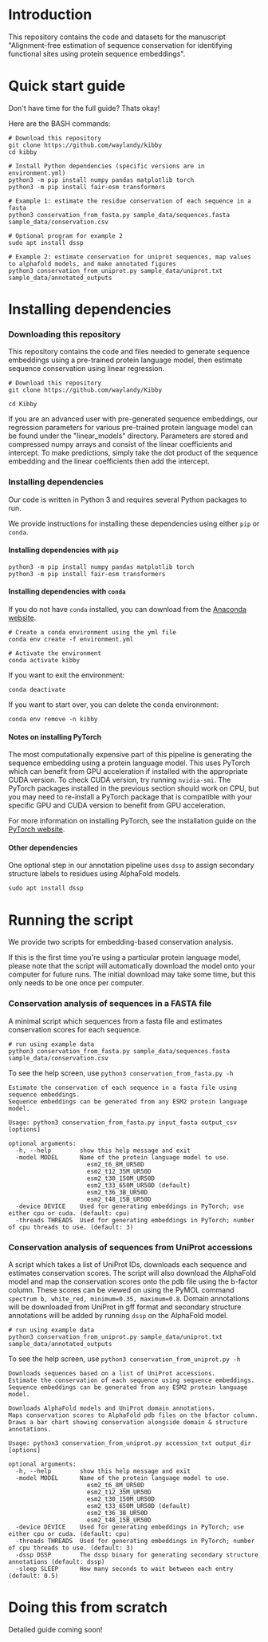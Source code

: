 # Introduction

This repository contains the code and datasets for the manuscript "Alignment-free estimation of sequence conservation for identifying functional sites using protein sequence embeddings".

# Quick start guide

Don't have time for the full guide? Thats okay!

Here are the BASH commands:
```
# Download this repository
git clone https://github.com/waylandy/kibby
cd kibby

# Install Python dependencies (specific versions are in environment.yml)
python3 -m pip install numpy pandas matplotlib torch
python3 -m pip install fair-esm transformers

# Example 1: estimate the residue conservation of each sequence in a fasta
python3 conservation_from_fasta.py sample_data/sequences.fasta sample_data/conservation.csv

# Optional program for example 2
sudo apt install dssp

# Example 2: estimate conservation for uniprot sequences, map values to alphafold models, and make annotated figures
python3 conservation_from_uniprot.py sample_data/uniprot.txt sample_data/annotated_outputs
```

# Installing dependencies

### Downloading this repository

This repository contains the code and files needed to generate sequence embeddings using a pre-trained protein language model, then estimate sequence conservation using linear regression.
```
# Download this repository
git clone https://github.com/waylandy/Kibby

cd Kibby
```

If you are an advanced user with pre-generated sequence embeddings, our regression parameters for various pre-trained protein language model can be found under the "linear_models" directory. Parameters are stored and compressed numpy arrays and consist of the linear coefficients and intercept. To make predictions, simply take the dot product of the sequence embedding and the linear coefficients then add the intercept.

### Installing dependencies

Our code is written in Python 3 and requires several Python packages to run.

We provide instructions for installing these dependencies using either `pip` or `conda`.

#### Installing dependencies with `pip`

```
python3 -m pip install numpy pandas matplotlib torch
python3 -m pip install fair-esm transformers
```

#### Installing dependencies with `conda`

If you do not have `conda` installed, you can download from the [Anaconda website](https://www.anaconda.com/).
```
# Create a conda environment using the yml file
conda env create -f environment.yml

# Activate the environment
conda activate kibby
```
If you want to exit the environment:
```
conda deactivate
```
If you want to start over, you can delete the conda environment:
```
conda env remove -n kibby
```

#### Notes on installing PyTorch

The most computationally expensive part of this pipeline is generating the sequence embedding using a protein language model. This uses PyTorch which can benefit from GPU acceleration if installed with the appropriate CUDA version. To check CUDA version, try running `nvidia-smi`. The PyTorch packages installed in the previous section should work on CPU, but you may need to re-install a PyTorch package that is compatible with your specific GPU and CUDA version to benefit from GPU acceleration.

For more information on installing PyTorch, see the installation guide on the [PyTorch website](https://pytorch.org/). 

#### Other dependencies

One optional step in our annotation pipeline uses `dssp` to assign secondary structure labels to residues using AlphaFold models.

```
sudo apt install dssp
```

# Running the script

We provide two scripts for embedding-based conservation analysis.

If this is the first time you're using a particular protein language model, please note that the script will automatically download the model onto your computer for future runs. The initial download may take some time, but this only needs to be one once per computer.

### Conservation analysis of sequences in a FASTA file

A minimal script which sequences from a fasta file and estimates conservation scores for each sequence.

```
# run using example data
python3 conservation_from_fasta.py sample_data/sequences.fasta sample_data/conservation.csv
```

To see the help screen, use `python3 conservation_from_fasta.py -h`

```
Estimate the conservation of each sequence in a fasta file using sequence embeddings.
Sequence embeddings can be generated from any ESM2 protein language model.

Usage: python3 conservation_from_fasta.py input_fasta output_csv [options]

optional arguments:
  -h, --help        show this help message and exit
  -model MODEL      Name of the protein language model to use.
                      esm2_t6_8M_UR50D
                      esm2_t12_35M_UR50D
                      esm2_t30_150M_UR50D
                      esm2_t33_650M_UR50D (default)
                      esm2_t36_3B_UR50D
                      esm2_t48_15B_UR50D
  -device DEVICE    Used for generating embeddings in PyTorch; use either cpu or cuda. (default: cpu)
  -threads THREADS  Used for generating embeddings in PyTorch; number of cpu threads to use. (default: 3)
```

### Conservation analysis of sequences from UniProt accessions

A script which takes a list of UniProt IDs, downloads each sequence and estimates conservation scores. The script will also download the AlphaFold model and map the conservation scores onto the pdb file using the b-factor column. These scores can be viewed on using the PyMOL command `spectrum b, white_red, minimum=0.35, maximum=0.8`. Domain annotations will be downloaded from UniProt in gff format and secondary structure annotations will be added by running `dssp` on the AlphaFold model.

```
# run using example data
python3 conservation_from_uniprot.py sample_data/uniprot.txt sample_data/annotated_outputs
```

To see the help screen, use `python3 conservation_from_uniprot.py -h`

```
Downloads sequences based on a list of UniProt accessions.
Estimate the conservation of each sequence using sequence embeddings.
Sequence embeddings can be generated from any ESM2 protein language model.

Downloads AlphaFold models and UniProt domain annotations.
Maps conservation scores to AlphaFold pdb files on the bfactor column.
Draws a bar chart showing conservation alongside domain & structure annotations.

Usage: python3 conservation_from_uniprot.py accession_txt output_dir [options]

optional arguments:
  -h, --help        show this help message and exit
  -model MODEL      Name of the protein language model to use.
                      esm2_t6_8M_UR50D
                      esm2_t12_35M_UR50D
                      esm2_t30_150M_UR50D
                      esm2_t33_650M_UR50D (default)
                      esm2_t36_3B_UR50D
                      esm2_t48_15B_UR50D
  -device DEVICE    Used for generating embeddings in PyTorch; use either cpu or cuda. (default: cpu)
  -threads THREADS  Used for generating embeddings in PyTorch; number of cpu threads to use. (default: 3)
  -dssp DSSP        The dssp binary for generating secondary structure annotations (default: dssp)
  -sleep SLEEP      How many seconds to wait between each entry (default: 0.5)
```

# Doing this from scratch

Detailed guide coming soon!




